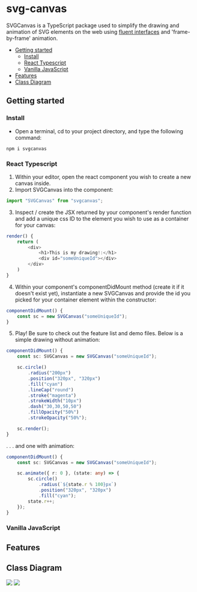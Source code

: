 # svg-canvas

SVGCanvas is a TypeScript package used to simplify the drawing and animation of SVG elements on the web using <a href="https://en.wikipedia.org/wiki/Fluent_interface">fluent interfaces</a> and 'frame-by-frame' animation.

  - [Getting started](#getting-started)
    - [Install](#install)
    - [React Typescript](#react-typescript)
    - [Vanilla JavaScript](#vanilla-javascript)
  - [Features](#features)
  - [Class Diagram](#class-diagram)
  
## Getting started

### Install

- Open a terminal, cd to your project directory, and type the following command:
```
npm i svgcanvas
```



### React Typescript
1. Within your editor, open the react component you wish to create a new canvas inside.
2. Import SVGCanvas into the component:
```typescript
import "SVGCanvas" from "svgcanvas";
```
3. Inspect / create the JSX returned by your component's render function and add a unique css ID to the element you wish to use as a container for your canvas:
```typescript
render() {
    return (
        <div>
            <h1>This is my drawing!:</h1>
            <div id="someUniqueId"></div>
        </div>
    )
}
```

4. Within your component's componentDidMount method (create it if it doesn't exist yet), instantiate a new SVGCanvas and provide the id you picked for your container element within the constructor:
```typescript
componentDidMount() {
    const sc = new SVGCanvas("someUniqueId");
}
```

5. Play! Be sure to check out the feature list and demo files. Below is a simple drawing without animation:
```typescript
componentDidMount() {
    const sc: SVGCanvas = new SVGCanvas("someUniqueId");

    sc.circle()
        .radius("200px")
        .position("320px", "320px")
        .fill("cyan")
        .lineCap("round")
        .stroke("magenta")
        .strokeWidth("10px")
        .dash("30,30,50,50")
        .fillOpacity("50%")
        .strokeOpacity("50%");

    sc.render();
}
```
. . . and one with animation:
```typescript
componentDidMount() {
    const sc: SVGCanvas = new SVGCanvas("someUniqueId");

    sc.animate({ r: 0 }, (state: any) => {
        sc.circle()
            .radius(`${state.r % 100}px`)
            .position("320px", "320px")
            .fill("cyan");
        state.r++;
    });
}
```
### Vanilla JavaScript
## Features
## Class Diagram
<img src="./docs/diagrams/classdiagram.svg">
<img src="./docs/diagrams/legend.svg">